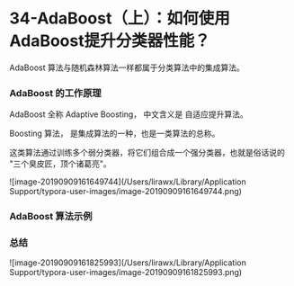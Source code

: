 # 34-AdaBoost（上）：如何使用AdaBoost提升分类器性能？

AdaBoost 算法与随机森林算法一样都属于分类算法中的集成算法。





### AdaBoost 的工作原理

AdaBoost 全称 Adaptive Boosting， 中文含义是 自适应提升算法。



Boosting 算法， 是集成算法的一种，也是一类算法的总称。

这类算法通过训练多个弱分类器，将它们组合成一个强分类器，也就是俗话说的 "三个臭皮匠，顶个诸葛亮"。



![image-20190909161649744](/Users/lirawx/Library/Application Support/typora-user-images/image-20190909161649744.png)



### AdaBoost 算法示例



### 总结



![image-20190909161825993](/Users/lirawx/Library/Application Support/typora-user-images/image-20190909161825993.png)

